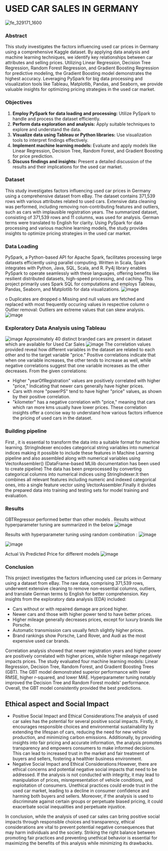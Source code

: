 # USED CAR SALES IN GERMANY 
![fe_329171_1600](https://github.com/nawalrabia/nawalportfolio.github.io/assets/120711618/cb4d510e-f030-42ec-a777-fb1f90dfb056)
### Abstract
This study investigates the factors influencing used car prices in Germany using a comprehensive Kaggle dataset. By applying data analysis and machine learning techniques, we identify key relationships between car attributes and selling prices. Utilizing Linear Regression, Decision Tree Regression, Random Forest Regression, and Gradient Boosting Regression for predictive modeling, the Gradient Boosting model demonstrates the highest accuracy. Leveraging PySpark for big data processing and visualization tools like Tableau, Matplotlib, Pandas, and Seaborn, we provide valuable insights for optimizing pricing strategies in the used car market.
### Objectives
1. **Employ PySpark for data loading and processing:** Utilize PySpark to handle and process the dataset efficiently.
2. **Perform data exploration and analysis:** Apply suitable techniques to explore and understand the data.
3. **Visualize data using Tableau or Python libraries:** Use visualization tools to interpret findings effectively.
4. **Implement machine learning models:** Evaluate and apply models like Linear Regression, Decision Tree, Random Forest, and Gradient Boosting for price prediction.
5. **Discuss findings and insights:** Present a detailed discussion of the results and their implications for the used car market.
### Dataset
This study investigates factors influencing used car prices in Germany using a comprehensive dataset from eBay. The dataset contains 371,539 rows with various attributes related to used cars. Extensive data cleaning was performed, including removing non-contributing features and outliers, such as cars with implausible registration years. The summarized dataset, consisting of 371,539 rows and 11 columns, was used for analysis. German terms were translated to English for clarity. Using PySpark for data processing and various machine learning models, the study provides insights to optimize pricing strategies in the used car market.
### Data Loading
PySpark, a Python-based API for Apache Spark, facilitates processing large datasets efficiently using parallel computing. Written in Scala, Spark integrates with Python, Java, SQL, Scala, and R. Py4j library enables PySpark to operate seamlessly with these languages, offering benefits like resilient distributed datasets, high-speed processing, and caching. This project primarily uses Spark SQL for computations and employs Tableau, Pandas, Seaborn, and Matplotlib for data visualizations.
![image](https://github.com/nawalrabia/nawalportfolio.github.io/assets/120711618/35c23d8e-a014-4a44-993a-6c9ac7916f84)

o	Duplicates are dropped
o	Missing and null values are fetched and replaced with most frequently occuring values in respective column
o	Outlier removal:
Outliers are extreme values that can skew analysis.
![image](https://github.com/nawalrabia/nawalportfolio.github.io/assets/120711618/061ac300-9e9a-4952-81c0-f9a71ec4c723)
### Exploratory Data Analysis using Tableau
![image](https://github.com/nawalrabia/nawalportfolio.github.io/assets/120711618/a8c1840d-91be-4b6f-b05d-c7817cbe88ac)
Approximately 40 distinct branded cars are present in dataset which are available for Used Car Sales
![image](https://github.com/nawalrabia/nawalportfolio.github.io/assets/120711618/2f625651-d72a-49fb-94ea-fa197b5c13e8)
The correlation values provided reveal how different variables in the dataset are related to 
each other and to the target variable "price." Positive correlations indicate that when one 
variable increases, the other tends to increase as well, while negative correlations suggest 
that one variable increases as the other decreases.
From the given correlations:
-	Higher "yearOfRegistration" values are positively correlated with higher "price,"
Indicating that newer cars generally have higher prices.
-	Cars with more "powerPS" tend to have higher "price" values, as shown by their 
positive correlation.
-	"kilometer" has a negative correlation with "price," meaning that cars which ran 
more kms usually have lower prices.
These correlation insights offer a concise way to understand how various factors influence 
the pricing of used cars in the dataset.
### Building pipeline
First , it is essential to transform the data into a suitable format for machine learning.
StringIndexer encodes categorical string variables into numerical indices making it possible 
to include these features in Machine Learning pipeline and also assembled along with 
numerical variables using  VectorAssembler() 
(DataFrame-based MLlib documentation has been used to create pipeline)
The data has been preprocessed by converting categorical columns into numerical indices 
using StringIndexer.It then combines all relevant features including numeric and indexed 
categorical ones, into a single feature vector using VectorAssembler.Finally it divides the 
prepared data into training and testing  sets for model training and evaluation.
### Results
GBTRegressor performed better than other models .
Results without hyperparameter tuning are summarized in the below 
![image](https://github.com/nawalrabia/nawalportfolio.github.io/assets/120711618/1efec5b6-ca61-4801-ba90-ba9f302219aa)

Results with hyperparameter tuning using random combination :
![image](https://github.com/nawalrabia/nawalportfolio.github.io/assets/120711618/f2f6bfdc-bf20-4792-b642-0ac08dea6784)

![image](https://github.com/nawalrabia/nawalportfolio.github.io/assets/120711618/2fcfe785-14b4-466e-8307-9752878332ec)

Actual Vs Predicted Price for different models
![image](https://github.com/nawalrabia/nawalportfolio.github.io/assets/120711618/7b02989c-b98c-43b3-8902-a38f8225ecf0)
### Conclusion
This project investigates the factors influencing used car prices in Germany using a dataset from eBay. The raw data, comprising 371,539 rows, underwent extensive cleaning to remove non-essential columns, outliers, and translate German terms to English for better comprehension. 
Key insights from the exploratory data analysis (EDA) included:
- Cars without or with repaired damage are priced higher.
- Newer cars and those with higher power tend to have better prices.
- Higher mileage generally decreases prices, except for luxury brands like Porsche.
- Automatic transmission cars usually fetch slightly higher prices.
- Brand rankings show Porsche, Land Rover, and Audi as the most expensive used car brands.

Correlation analysis showed that newer registration years and higher power are positively correlated with higher prices, while higher mileage negatively impacts prices.
The study evaluated four machine learning models: Linear Regression, Decision Tree, Random Forest, and Gradient Boosting Trees (GBT). The GBT model demonstrated superior performance with lower RMSE, higher r-squared, and lower MAE. Hyperparameter tuning notably improved the Decision Tree and Random Forest models' performance. Overall, the GBT model consistently provided the best predictions.
## Ethical aspect and Social Impact
- Positive Social Impact and Ethical Considerations:The analysis of used car sales has the potential for several positive social impacts. Firstly, it encourages responsible choices and environmental sustainability by extending the lifespan of cars, reducing the need for new vehicle production, and minimizing carbon emissions. Additionally, by providing insights into fair pricing and accurate information, the analysis promotes transparency and empowers consumers to make informed decisions. This can lead to increased trust in the market and fair treatment of buyers and sellers, fostering a healthier business environment.
- Negative Social Impact and Ethical Considerations:However, there are ethical concerns and potential negative social impacts that need to be addressed. If the analysis is not conducted with integrity, it may lead to manipulation of prices, misrepresentation of vehicle conditions, and exploitation of consumers. Unethical practices could erode trust in the used car market, leading to a decline in consumer confidence and harming both buyers and sellers. Moreover, if the analysis is used to discriminate against certain groups or perpetuate biased pricing, it could exacerbate social inequalities and perpetuate injustice.

In conclusion, while the analysis of used car sales can bring positive social impacts through responsible choices and transparency, ethical considerations are vital to prevent potential negative consequences that may harm individuals and the society. Striking the right balance between promoting fair practices and preventing unethical behavior is essential for maximizing the benefits of this analysis while minimizing its drawbacks.






